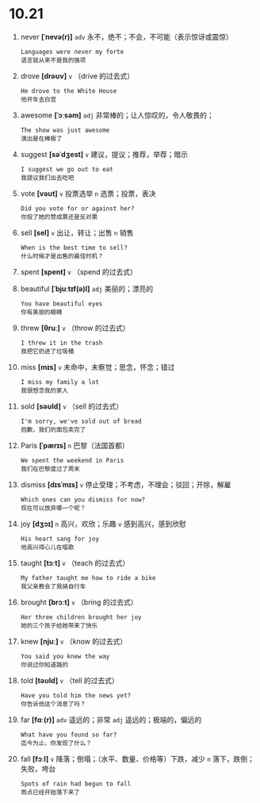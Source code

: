 # 10.21

1. never **[ˈnevə(r)]** `adv` 永不，绝不；不会，不可能（表示惊讶或震惊）

   ```
   Languages were never my forte
   语言就从来不是我的强项
   ```

2. drove **[drəʊv]** `v` （drive 的过去式）

   ```
   He drove to the White House
   他开车去白宫
   ```

3. awesome **[ˈɔːsəm]** `adj` 非常棒的；让人惊叹的，令人敬畏的；

   ```
   The show was just awesome
   演出是在棒极了
   ```

4. suggest **[səˈdʒest]** `v` 建议，提议；推荐，举荐；暗示

   ```
   I suggest we go out to eat
   我提议我们出去吃吧
   ```

5. vote **[vəʊt]** `v` 投票选举 `n` 选票；投票，表决

   ```
   Did you vote for or against her?
   你投了她的赞成票还是反对票
   ```

6. sell **[sel]** `v` 出让，转让；出售 `n` 销售

   ```
   When is the best time to sell?
   什么时候才是出售的最佳时机？
   ```

7. spent **[spent]** `v` （spend 的过去式）

8. beautiful **[ˈbjuːtɪf(ə)l]** `adj` 美丽的；漂亮的

   ```
   You have beautiful eyes
   你有美丽的眼睛
   ```

9. threw **[θruː]** `v` （throw 的过去式）

   ```
   I threw it in the trash
   我把它扔进了垃圾桶
   ```

10. miss **[mɪs]** `v` 未命中，未察觉；思念，怀念；错过

    ```
    I miss my family a lot
    我很想念我的家人
    ```

11. sold **[səʊld]** `v` （sell 的过去式）

    ```
    I'm sorry, we've sold out of bread
    抱歉，我们的面包卖完了
    ```

12. Paris **[ˈpærɪs]** `n` 巴黎（法国首都）

    ```
    We spent the weekend in Paris
    我们在巴黎度过了周末
    ```

13. dismiss **[dɪsˈmɪs]** `v` 停止受理；不考虑，不理会；驳回；开除，解雇

    ```
    Which ones can you dismiss for now?
    现在可以放弃哪一个呢？
    ```

14. joy **[dʒɔɪ]** `n` 高兴，欢欣；乐趣 `v` 感到高兴，感到欣慰

    ```
    His heart sang for joy
    他高兴得心儿在唱歌
    ```

15. taught **[tɔːt]** `v` （teach 的过去式）

    ```
    My father taught me how to ride a bike
    我父亲教会了我骑自行车
    ```

16. brought **[brɔːt]** `v` （bring 的过去式）

    ```
    Her three children brought her joy
    她的三个孩子给她带来了快乐
    ```

17. knew **[njuː]** `v` （know 的过去式）

    ```
    You said you knew the way
    你说过你知道路的
    ```

18. told **[təʊld]** `v` （tell 的过去式）

    ```
    Have you told him the news yet?
    你告诉他这个消息了吗？
    ```

19. far **[fɑː(r)]** `adv` 遥远的；非常 `adj` 遥远的；极端的，偏远的

    ```
    What have you found so far?
    迄今为止，你发现了什么？
    ```

20. fall **[fɔːl]** `v` 降落；倒塌；（水平、数量、价格等）下跌，减少 `n` 落下，跌倒；失败，垮台
    ```
    Spots of rain had begun to fall
    雨点已经开始落下来了
    ```
